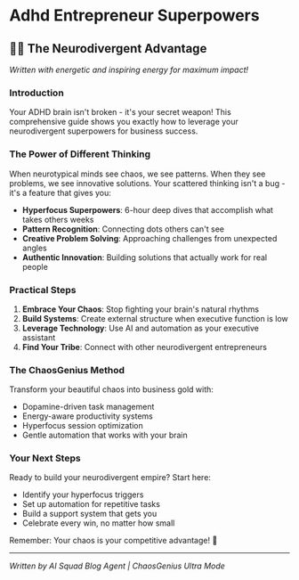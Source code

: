 # Adhd Entrepreneur Superpowers

## 🧠💜 The Neurodivergent Advantage

*Written with energetic and inspiring energy for maximum impact!*

### Introduction

Your ADHD brain isn't broken - it's your secret weapon! This comprehensive guide
shows you exactly how to leverage your neurodivergent superpowers for
business success.

### The Power of Different Thinking

When neurotypical minds see chaos, we see patterns. When they see problems,
we see innovative solutions. Your scattered thinking isn't a bug - it's a
feature that gives you:

- **Hyperfocus Superpowers**: 6-hour deep dives that accomplish what takes
  others weeks
- **Pattern Recognition**: Connecting dots others can't see
- **Creative Problem Solving**: Approaching challenges from unexpected angles
- **Authentic Innovation**: Building solutions that actually work for real
  people

### Practical Steps

1. **Embrace Your Chaos**: Stop fighting your brain's natural rhythms
2. **Build Systems**: Create external structure when executive function is low
3. **Leverage Technology**: Use AI and automation as your executive assistant
4. **Find Your Tribe**: Connect with other neurodivergent entrepreneurs

### The ChaosGenius Method

Transform your beautiful chaos into business gold with:
- Dopamine-driven task management
- Energy-aware productivity systems
- Hyperfocus session optimization
- Gentle automation that works with your brain

### Your Next Steps

Ready to build your neurodivergent empire? Start here:
- Identify your hyperfocus triggers
- Set up automation for repetitive tasks
- Build a support system that gets you
- Celebrate every win, no matter how small

Remember: Your chaos is your competitive advantage! 🚀

---

*Written by AI Squad Blog Agent | ChaosGenius Ultra Mode*
